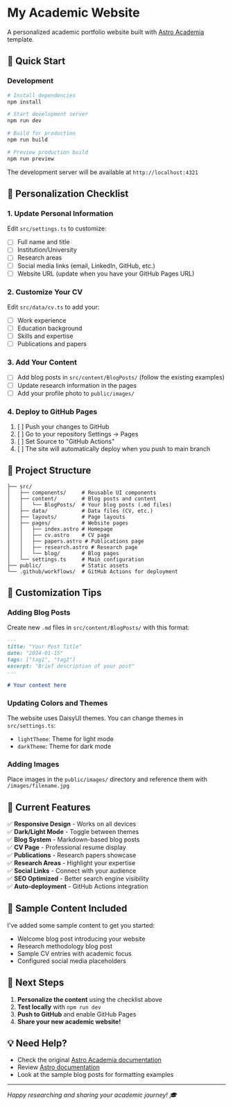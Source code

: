 # My Academic Website

A personalized academic portfolio website built with [Astro Academia](https://github.com/maiobarbero/astro_academia) template.

## 🚀 Quick Start

### Development
```bash
# Install dependencies
npm install

# Start development server
npm run dev

# Build for production
npm run build

# Preview production build
npm run preview
```

The development server will be available at `http://localhost:4321`

## 📝 Personalization Checklist

### 1. Update Personal Information
Edit `src/settings.ts` to customize:
- [ ] Full name and title
- [ ] Institution/University
- [ ] Research areas
- [ ] Social media links (email, LinkedIn, GitHub, etc.)
- [ ] Website URL (update when you have your GitHub Pages URL)

### 2. Customize Your CV
Edit `src/data/cv.ts` to add your:
- [ ] Work experience
- [ ] Education background
- [ ] Skills and expertise
- [ ] Publications and papers

### 3. Add Your Content
- [ ] Add blog posts in `src/content/BlogPosts/` (follow the existing examples)
- [ ] Update research information in the pages
- [ ] Add your profile photo to `public/images/`

### 4. Deploy to GitHub Pages
1. [ ] Push your changes to GitHub
2. [ ] Go to your repository Settings → Pages
3. [ ] Set Source to "GitHub Actions"
4. [ ] The site will automatically deploy when you push to main branch

## 📁 Project Structure

```
├── src/
│   ├── components/     # Reusable UI components
│   ├── content/        # Blog posts and content
│   │   └── BlogPosts/  # Your blog posts (.md files)
│   ├── data/           # Data files (CV, etc.)
│   ├── layouts/        # Page layouts
│   ├── pages/          # Website pages
│   │   ├── index.astro # Homepage
│   │   ├── cv.astro    # CV page
│   │   ├── papers.astro # Publications page
│   │   ├── research.astro # Research page
│   │   └── blog/       # Blog pages
│   └── settings.ts     # Main configuration
├── public/             # Static assets
└── .github/workflows/  # GitHub Actions for deployment
```

## 🎨 Customization Tips

### Adding Blog Posts
Create new `.md` files in `src/content/BlogPosts/` with this format:
```markdown
---
title: "Your Post Title"
date: "2024-01-15"
tags: ["tag1", "tag2"]
excerpt: "Brief description of your post"
---

# Your content here
```

### Updating Colors and Themes
The website uses DaisyUI themes. You can change themes in `src/settings.ts`:
- `lightTheme`: Theme for light mode
- `darkTheme`: Theme for dark mode

### Adding Images
Place images in the `public/images/` directory and reference them with `/images/filename.jpg`

## 🔧 Current Features

✅ **Responsive Design** - Works on all devices  
✅ **Dark/Light Mode** - Toggle between themes  
✅ **Blog System** - Markdown-based blog posts  
✅ **CV Page** - Professional resume display  
✅ **Publications** - Research papers showcase  
✅ **Research Areas** - Highlight your expertise  
✅ **Social Links** - Connect with your audience  
✅ **SEO Optimized** - Better search engine visibility  
✅ **Auto-deployment** - GitHub Actions integration  

## 📱 Sample Content Included

I've added some sample content to get you started:
- Welcome blog post introducing your website
- Research methodology blog post
- Sample CV entries with academic focus
- Configured social media placeholders

## 🚀 Next Steps

1. **Personalize the content** using the checklist above
2. **Test locally** with `npm run dev`
3. **Push to GitHub** and enable GitHub Pages
4. **Share your new academic website!**

## 💡 Need Help?

- Check the original [Astro Academia documentation](https://github.com/maiobarbero/astro_academia)
- Review [Astro documentation](https://docs.astro.build/)
- Look at the sample blog posts for formatting examples

---

*Happy researching and sharing your academic journey! 🎓*
